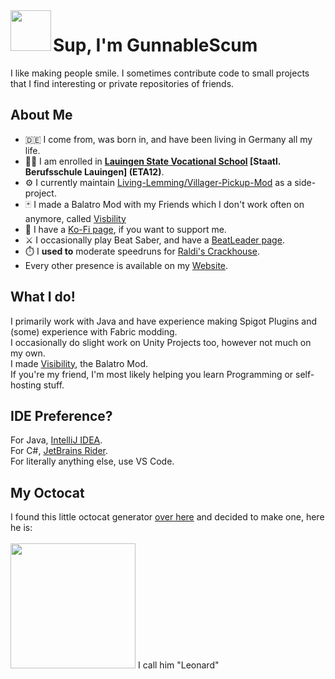 <img align="left" width=65 height=65 src="https://github.com/user-attachments/assets/da43c616-a129-4772-98fa-c1d6fd900255">

# Sup, I'm GunnableScum
I like making people smile. I sometimes contribute code to small projects that I find interesting or private repositories of friends.

## About Me
- 🇩🇪 I come from, was born in, and have been living in Germany all my life.
- 👨‍🎓 I am enrolled in **[Lauingen State Vocational School](https://bs-lauingen.de/) [Staatl. Berufsschule Lauingen] (ETA12)**.
- ⚙️ I currently maintain [Living-Lemming/Villager-Pickup-Mod](https://github.com/Living-Lemming/Villager-Pickup-Mod) as a side-project.
- 🃏 I made a Balatro Mod with my Friends which I don't work often on anymore, called [Visbility](https://github.com/GunnableScum/Visibility)
- 💸 I have a [Ko-Fi page](https://ko-fi.com/gunnablescum), if you want to support me.
- ⚔️ I occasionally play Beat Saber, and have a [BeatLeader page](https://beatleader.com/u/gunnablescum).
- ⏱️ I **used to** moderate speedruns for [Raldi's Crackhouse](https://www.speedrun.com/raldis_crackhouse).
- Every other presence is available on my [Website](https://gunnablescum.live).

## What I do!

I primarily work with Java and have experience making Spigot Plugins and (some) experience with Fabric modding.
<br>
I occasionally do slight work on Unity Projects too, however not much on my own.
<br>
I made [Visibility](https://github.com/GunnableScum/Visibility), the Balatro Mod.
<br>
If you're my friend, I'm most likely helping you learn Programming or self-hosting stuff.

## IDE Preference?
For Java, [IntelliJ IDEA](https://www.jetbrains.com/idea/).
<br>
For C#, [JetBrains Rider](https://www.jetbrains.com/rider/).
<br>
For literally anything else, use VS Code.

## My Octocat

I found this little octocat generator [over here](https://myoctocat.com/build-your-octocat/) and decided to make one, here he is:
<br>
<br>
<img height=200 src="https://github.com/user-attachments/assets/7df47caa-658a-4304-aefb-8652ce8eec28">
I call him "Leonard"
